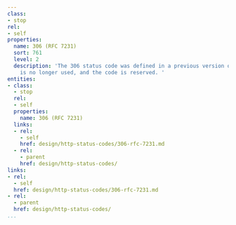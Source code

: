 ```yaml
---
class:
- stop
rel:
- self
properties:
  name: 306 (RFC 7231)
  sort: 761
  level: 2
  description: 'The 306 status code was defined in a previous version of HTTP/1.1,
    is no longer used, and the code is reserved. '
entities:
- class:
  - stop
  rel:
  - self
  properties:
    name: 306 (RFC 7231)
  links:
  - rel:
    - self
    href: design/http-status-codes/306-rfc-7231.md
  - rel:
    - parent
    href: design/http-status-codes/
links:
- rel:
  - self
  href: design/http-status-codes/306-rfc-7231.md
- rel:
  - parent
  href: design/http-status-codes/
...
```

